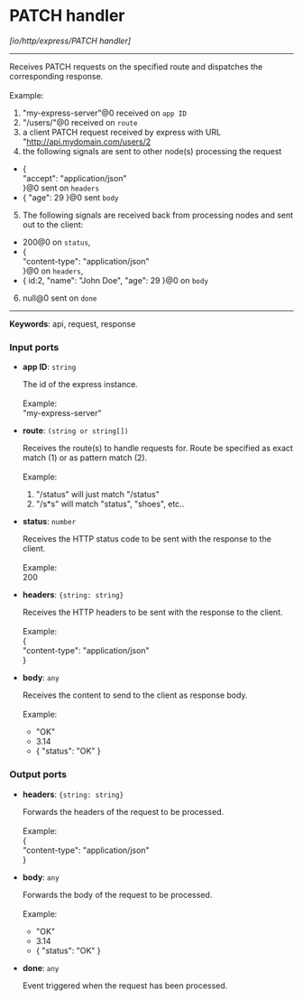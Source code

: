 # PATCH handler

_[io/http/express/PATCH handler]_

---

Receives PATCH requests on the specified route and dispatches the corresponding response.<br>
<br>
Example:<br>
1. "my-express-server"@0 received on `app ID`<br>
2. "/users/"@0 received on `route`<br>
3. a client PATCH request received by express with URL "http://api.mydomain.com/users/2<br>
4. the following signals are sent to other node(s) processing the request<br>
- {<br>
 "accept": "application/json"<br>
}@0 sent on `headers`<br>
- { "age": 29 }@0 sent `body`<br>
5. The following signals are received back from processing nodes and sent out to the client:<br>
- 200@0 on `status`,<br>
- {<br>
    "content-type": "application/json" <br>
  }@0 on `headers`,<br>
-  { id:2, "name": "John Doe", "age": 29 }@0 on `body`<br>
6. null@0 sent on `done`<br>

---

__Keywords__: api, request, response

### Input ports

* __app ID__: ` string `


    The id of the express instance.<br>
    <br>
    Example: <br>
    "my-express-server"<br>


* __route__: ` (string or string[]) `


    Receives the route(s) to handle requests for. Route be specified as exact match (1) or as pattern match (2).<br>
    <br>
    Example:<br>
    1) "/status" will just match "/status"<br>
    2) "/s*s" will match "status", "shoes", etc..<br>


* __status__: ` number `


    Receives the HTTP status code to be sent with the response to the client.<br>
    <br>
    Example: <br>
    200<br>


* __headers__: ` {string: string} `


    Receives the HTTP headers to be sent with the response to the client.<br>
    <br>
    Example: <br>
    {<br>
      "content-type": "application/json"<br>
    }<br>


* __body__: ` any `


    Receives the content to send to the client as response body.<br>
    <br>
    Example:<br>
    - "OK"<br>
    - 3.14<br>
    - { "status": "OK" }<br>

### Output ports

* __headers__: ` {string: string} `


    Forwards  the headers of the request to be processed.<br>
    <br>
    Example: <br>
    {<br>
      "content-type": "application/json"<br>
    }<br>


* __body__: ` any `


    Forwards the body of the request to be processed.<br>
    <br>
    Example:<br>
    - "OK"<br>
    - 3.14<br>
    - { "status": "OK" }<br>


* __done__: ` any `


    Event triggered when the request has been processed.<br>


